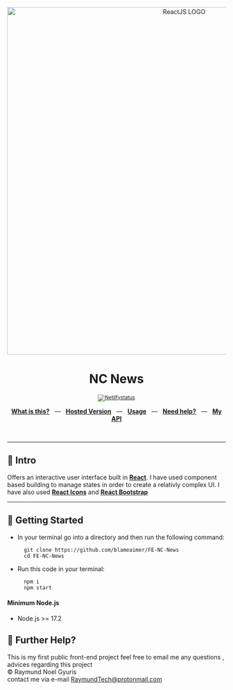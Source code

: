 <div align="center">
  <img src="https://www.freecodecamp.org/news/content/images/2021/06/Ekran-Resmi-2019-11-18-18.08.13.png" alt="ReactJS LOGO" width="800" />
  <p></p>
  <h1>NC News</h1>
  <p></p>
  <sup>
    <a href="https://nc-news-blame.netlify.app/">   <img src="https://api.netlify.com/api/v1/badges/66db1868-1862-420e-8c0a-a039422bbddc/deploy-status" alt="Netlifystatus"/></a>
   
  </sup>
  <br />
  <p align="center">
    <a href="#-intro"><b>What is this?</b></a>
    &nbsp;&nbsp;&mdash;&nbsp;&nbsp;
    <a href="https://nc-news-blame.netlify.app/"><b>Hosted Version</b></a>
    &nbsp;&nbsp;&mdash;&nbsp;&nbsp;
    <a href="#-getting-started"><b>Usage</b></a>
    &nbsp;&nbsp;&mdash;&nbsp;&nbsp;
    <a href="#-further-help"><b>Need help?</b></a>
    &nbsp;&nbsp;&mdash;&nbsp;&nbsp;
    <a href="https://github.com/blameaimer/Hosting-NC-NEWS"><b>My API</b></a>
  </p>
  <br />
</div>

---


## 👋 Intro

Offers an interactive user interface built in <a href="https://reactjs.org/"><b>React</b></a>. I have used component based building to manage states in order to create a relativly complex UI. I have also used <a href="https://react-icons.github.io/react-icons/"><b>React Icons</b></a> and <a href="https://react-bootstrap.github.io/"><b>React Bootstrap</b></a>

---

## 🚀 Getting Started

* In your terminal go into a directory and then run the following command:

        git clone https://github.com/blameaimer/FE-NC-News
        cd FE-NC-News


* Run this code in your terminal:

        npm i
        npm start

#### Minimum Node.js 
* Node.js >= 17.2
    

## 👊 Further Help?
This is my first public front-end project feel free to email me any questions , advices regarding this project <br />
© Raymund Noel Gyuris <br />
contact me via e-mail RaymundTech@protonmail.com <br/>


 
<br />
